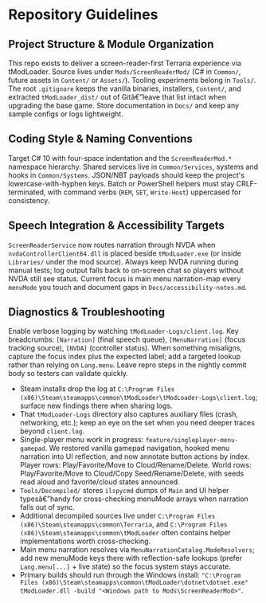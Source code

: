 ﻿# Repository Guidelines

## Project Structure & Module Organization
This repo exists to deliver a screen-reader-first Terraria experience via tModLoader. Source lives under `Mods/ScreenReaderMod/` (C# in `Common/`, future assets in `Content/` or `Assets/`). Tooling experiments belong in `Tools/`. The root `.gitignore` keeps the vanilla binaries, installers, `Content/`, and extracted `tModLoader_dist/` out of Gitâ€”leave that list intact when upgrading the base game. Store documentation in `Docs/` and keep any sample configs or logs lightweight.

## Coding Style & Naming Conventions
Target C# 10 with four-space indentation and the `ScreenReaderMod.*` namespace hierarchy. Shared services live in `Common/Services`, systems and hooks in `Common/Systems`. JSON/NBT payloads should keep the project's lowercase-with-hyphen keys. Batch or PowerShell helpers must stay CRLF-terminated, with command verbs (`REM`, `SET`, `Write-Host`) uppercased for consistency.

## Speech Integration & Accessibility Targets
`ScreenReaderService` now routes narration through NVDA when `nvdaControllerClient64.dll` is placed beside `tModLoader.exe` (or inside `Libraries/` under the mod source). Always keep NVDA running during manual tests; log output falls back to on-screen chat so players without NVDA still see status. Current focus is main menu narration-map every `menuMode` you touch and document gaps in `Docs/accessibility-notes.md`.

## Diagnostics & Troubleshooting
Enable verbose logging by watching `tModLoader-Logs/client.log`. Key breadcrumbs: `[Narration]` (final speech queue), `[MenuNarration]` (focus tracking source), `[NVDA]` (controller status). When something misaligns, capture the focus index plus the expected label; add a targeted lookup rather than relying on `Lang.menu`. Leave repro steps in the nightly commit body so testers can validate quickly.
- Steam installs drop the log at `C:\Program Files (x86)\Steam\steamapps\common\tModLoader\tModLoader-Logs\client.log`; surface new findings there when sharing logs.
- That `tModLoader-Logs` directory also captures auxiliary files (crash, networking, etc.); keep an eye on the set when you need deeper traces beyond `client.log`.
- Single-player menu work in progress: `feature/singleplayer-menu-gamepad`. We restored vanilla gamepad navigation, hooked menu narration into UI reflection, and now annotate button actions by index. Player rows: Play/Favorite/Move to Cloud/Rename/Delete. World rows: Play/Favorite/Move to Cloud/Copy Seed/Rename/Delete, with seeds read aloud and favorite/cloud states announced.
- `Tools/Decompiled/` stores `ilspycmd` dumps of `Main` and UI helper typesâ€”handy for cross-checking menuMode arrays when narration falls out of sync.
- Additional decompiled sources live under `C:\Program Files (x86)\Steam\steamapps\common\Terraria`, and `C:\Program Files (x86)\Steam\steamapps\common\tModLoader` often contains helper implementations worth cross-checking.
- Main menu narration resolves via `MenuNarrationCatalog.ModeResolvers`; add new menuMode keys there with reflection-safe lookups (prefer `Lang.menu[...]` + live state) so the focus system stays accurate. 
- Primary builds should run through the Windows install: `"C:\Program Files (x86)\Steam\steamapps\common\tModLoader\dotnet\dotnet.exe" tModLoader.dll -build "<Windows path to Mods\ScreenReaderMod>"`.
